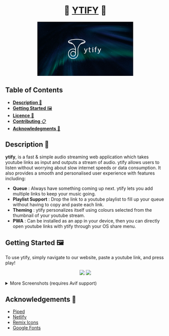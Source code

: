 <div align="center">

 # 💠 [YTIFY](https://ytify.netlify.app) 💠 
 
 <img src="Assets/ytify_thumbnail_max.webp" width="60%">
</div>

## Table of Contents
- [**Description 🦚**](#description-)
- [**Getting Started** 🖼](#getting-started-)
- [**Licence** 📝](https://github.com/n-ce/ytify/blob/main/LICENSE)
- [**Contributing** 📋](https://github.com/n-ce/ytify/blob/main/CONTRIBUTING.md)
- [**Acknowledegments** 🙏](#acknowledgements-)


## Description 🦚
**ytify**, is a fast & simple audio streaming web application which takes youtube links as input and outputs a stream of audio. ytify allows users to listen without worrying about slow internet speeds or 
data consumption. It also provides a smooth and personalised user experience with features including:

 - **Queue** : Always have something coming up next. ytify lets you add multiple links to keep your music going. 
 - **Playlist Support** : Drop the link to a youtube playlist to fill up your queue without having to copy and paste each link. 
 - **Theming** : ytify personalizes itself using colours selected from the thumbnail of your youtube stream. 
 - **PWA** : Can be installed as an app in your device, then you can directly open youtube links with ytify through your OS share menu.


## Getting Started 🖼
To use ytify, simply navigate to our website, paste a youtube link, and press play!

<p align="center">
<img src="https://github.com/n-ce/ytify/blob/n-ce-patch-1/Assets/Screenshots/ytify_screenshot_home.webp" width="40%">
<img src="https://github.com/n-ce/ytify/blob/n-ce-patch-1/Assets/Screenshots/ytify_screenshot_playing.webp" width="75%">

<details>
<summary>More Screenshots (requires Avif support)</summary>

  <img src="Assets/Screenshots/landscape_dark-mode.avif" width="45%">
  <img src="Assets/Screenshots/landscape_light-mode.avif" width="45%">
  <img src="Assets/Screenshots/portrait_light-mode.avif" width="30%">
  <img src="Assets/Screenshots/portrait_dark-mode.avif" width="30%">
  <img src="Assets/Screenshots/portrait_automatic_dark-mode.avif" width="30%">
  <img src="Assets/Screenshots/portrait_music.avif" width="45%">
  <img src="Assets/Screenshots/portrait_audiobook.avif" width="45%">
  <img src="Assets/Screenshots/landscape_thoughts.avif" width="90%">
  <img src="Assets/Screenshots/landscape_trends.avif" width="45%">
  <img src="Assets/Screenshots/landscape_music.avif" width="45%">

</details>
</p>

## Acknowledgements 🙏
- [Piped](https://github.com/teampiped/piped)
- [Netlify](https://www.netlify.com)
- [Remix Icons](https://github.com/Remix-Design/RemixIcon)
- [Google Fonts](https://fonts.google.com)
